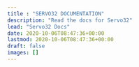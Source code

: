 ```yaml
---
title : "SERVO32 DOCUMENTATION"
description: "Read the docs for Servo32"
lead: "Servo32 Docs"
date: 2020-10-06T08:47:36+00:00
lastmod: 2020-10-06T08:47:36+00:00
draft: false
images: []
---
```

